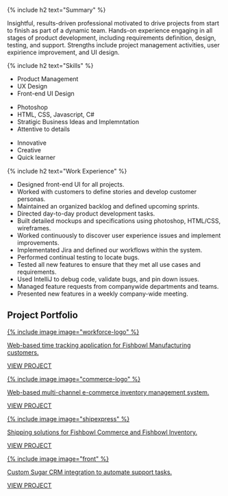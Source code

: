 {% include h2 text="Summary" %}

Insightful, results-driven professional motivated to drive projects from start to finish as part of a dynamic team. Hands-on experience engaging in all stages of product development, including requirements definition, design, testing, and support. Strengths include project management activities, user expirience improvement, and UI design.

{% include h2 text="Skills" %}

<div class="row">
  <div class="col-xs-12 col-sm-4">
    <ul style="margin-bottom: 15px !important;">
      <li>Product Management</li>
      <li>UX Design</li>
      <li>Front-end UI Design</li>
     </ul>
  </div>
  <div class="col-xs-12 col-sm-4">
    <ul style="margin-bottom: 15px !important;">
      <li>Photoshop</li>
      <li>HTML, CSS, Javascript, C#</li>
      <li>Stratigic Business Ideas and Implemntation</li>
      <li>Attentive to details</li>
    </ul>
  </div>
  <div class="col-xs-12 col-sm-4">
    <ul style="margin-bottom: 15px !important;">
      <li>Innovative</li>
      <li>Creative</li>
      <li>Quick learner</li>
    </ul>
  </div>
</div>

{% include h2 text="Work Experience" %}

- Designed front-end UI for all projects.
- Worked with customers to define stories and develop customer personas.
- Maintained an organized backlog and defined upcoming sprints.
- Directed day-to-day product development tasks.
- Built detailed mockups and specifications using photoshop, HTML/CSS, wireframes.
- Worked continuously to discover user experience issues and implement improvements.
- Implementated Jira and defined our workflows within the system.
- Performed continual testing to locate bugs.
- Tested all new features to ensure that they met all use cases and requirements.
- Used IntelliJ to debug code, validate bugs, and pin down issues.
- Managed feature requests from companywide departments and teams.
- Presented new features in a weekly company-wide meeting.

<h2 id="projects"><span>Project Portfolio</span></h2>

<div class="row cards">
  <div class="col-xs-12 col-sm-6">
    <a href="/workforce/">
      <div class="card shadow">
        <div class="logo">
          {% include image image="workforce-logo" %}
        </div>
        <div class="content">
          <p>Web-based time tracking application for Fishbowl Manufacturing customers.</p>
        </div>
        <div class="link">
          <p>VIEW PROJECT</p>
        </div>
      </div>
    </a>
  </div>
  <div class="col-xs-12 col-sm-6">
    <a href="/commerce/">
      <div class="card shadow">
        <div class="logo">
          {% include image image="commerce-logo" %}
        </div>
        <div class="content">
          <p>Web-based multi-channel e-commerce inventory management system.</p>
        </div>
        <div class="link">
          <p>VIEW PROJECT</p>
        </div>
      </div>
    </a>
  </div>
  <div class="col-xs-12 col-sm-6">
    <a href="/shipexpress/">
      <div class="card shadow">
        <div class="logo">
          {% include image image="shipexpress" %}
        </div>
        <div class="content">
          <p>Shipping solutions for Fishbowl Commerce and Fishbowl Inventory.</p>
        </div>
        <div class="link">
          <p>VIEW PROJECT</p>
        </div>
      </div>
    </a>
  </div>
    <div class="col-xs-12 col-sm-6">
    <a href="/front/">
      <div class="card shadow">
        <div class="logo">
          {% include image image="front" %}
        </div>
        <div class="content">
          <p>Custom Sugar CRM integration to automate support tasks.</p>
        </div>
        <div class="link">
          <p>VIEW PROJECT</p>
        </div>
      </div>
    </a>
  </div>
</div>
